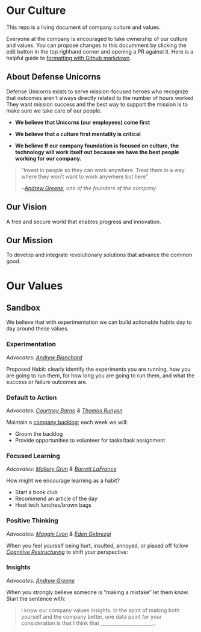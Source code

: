 # Our Culture
This repo is a living document of company culture and values.

Everyone at the company is encouraged to take ownership of our culture and values. You can propose changes to this documment by clicking the edit button in the top righhand corner and opening a PR against it. Here is a helpful guide to [formatting with Github markdown](https://docs.github.com/en/get-started/writing-on-github/getting-started-with-writing-and-formatting-on-github/basic-writing-and-formatting-syntax).

## About Defense Unicorns
Defense Unicorns exists to serve mission-focused heroes who recognize that outcomes aren't always directly related to the number of hours worked
They want mission success and the best way to support the mission is to make sure we take care of our people.

- **We believe that Unicorns (our employees) come first**

- **We believe that a culture first mentality is critical**

- **We believe If our company foundation is focused on culture, the technology will work itself out because we have the best people working for our company.**

>“Invest in people so they can work anywhere. Treat them in a way where they won’t want to work anywhere but here”
>
> *~[Andrew Greene](https://github.com/andrewsgreene), one of the founders of the company*

## Our Vision

A free and secure world that enables progress and innovation.

## Our Mission

To develop and integrate revolutionary solutions that advance the common good.

# Our Values

## Sandbox
We believe that with experimentation we can build actionable habits day to day around these values.

### Experimentation

*Advocates: [Andrew Blanchard](https://github.com/blancharda)*

Proposed Habit: clearly identify the experiments you are running, how you are going to run them, for how long you are going to run them, and what the success or failure outcomes are.

### Default to Action

*Advocates: [Courtney Barno](https://github.com/Cbarno) & [Thomas Runyon](https://github.com/runyontr)*

 Maintain a [company backlog](https://github.com/leapfrogai/Strategic-Growth-/projects/1); each week we will:
- Groom the backlog
- Provide opportunities to volunteer for tasks/task assignment

### Focused Learning

*Adcovates: [Mallory Grim](https://github.com/mgrim2) & [Barrett LaFrance](https://github.com/btlghrants)*

How might we encourage learning as a habit?
- Start a book club
- Recommend an article of the day
- Host tech lunches/brown bags

### Positive Thinking

*Advocates: [Maggie Lyon](https://github.com/MaggieFrances) & [Eden Gebrezgi](https://github.com/edengebrezgi)*

When you feel yourself being hurt, insulted, annoyed, or pissed off follow *[Cognitive Restructuring](https://www.mindtools.com/pages/article/newTCS_81.htm)* to shift your perspective:

### Insights

*Advocates: [Andrew Greene](https://github.com/andrewsgreene)*

When you strongly believe someone is “making a mistake” let them know. Start the sentence with:
> I know our company values insights. In the spirit of making both yourself and the company better, one data point for your consideration is that I think that ______________________.
